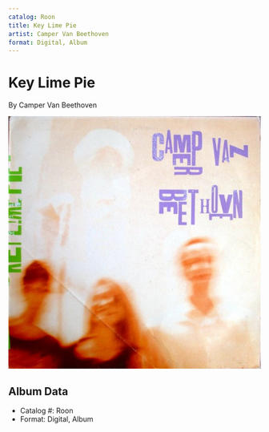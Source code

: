 ```yaml
---
catalog: Roon
title: Key Lime Pie
artist: Camper Van Beethoven
format: Digital, Album
---
```


# Key Lime Pie

By Camper Van Beethoven

![](../../assets/albumcovers/Camper_Van_Beethoven-Key_Lime_Pie.png)

## Album Data

- Catalog #: Roon
- Format: Digital, Album

